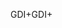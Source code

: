 <span data-ttu-id="44bbb-101">GDI+</span><span class="sxs-lookup"><span data-stu-id="44bbb-101">GDI+</span></span>